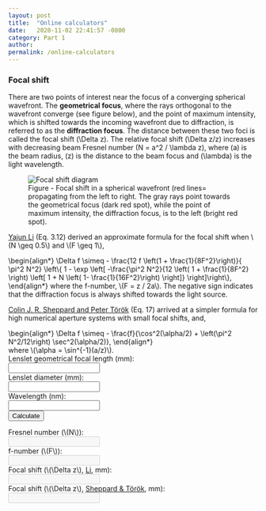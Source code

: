 ```yaml
---
layout: post
title:  "Online calculators"
date:   2020-11-02 22:41:57 -0800
category: Part 1
author:
permalink: /online-calculators
---
```

<!--
HINT TO SELF: <a href="#Focal_shift_calculator2">other calculator</a>
-->

<div>
<h3 id="Focal_shift_calculator">Focal shift</h3>

There are two points of interest near the focus of a converging spherical wavefront. The <b>geometrical focus</b>, where the rays orthogonal to the wavefront converge (see figure below), and the point of maximum intensity, which is shifted towards the incoming wavefront due to diffraction, is referred to as the <b>diffraction focus</b>. The distance between these two foci is called the focal shift \(\Delta z\). The relative focal shift \(\Delta z/z\) increases with decreasing beam Fresnel number \(N = a^2 / \lambda z\), where \(a\) is the beam radius, \(z\) is the distance to the beam focus and \(\lambda\) is the light wavelength.

<figure>
    <img src="{{ site.baseurl }}/assets/img/Figure - focal shift cartoon.png" alt="Focal shift diagram" class="img-fluid mx-auto p-3" style="max-width:500px;">
    <figcaption class="figure-caption text-center">Figure - Focal shift in a spherical wavefront (red lines= propagating from the left to right. The gray rays point towards the geometrical focus (dark red spot), while the point of maximum intensity, the diffraction focus,  is to the left (bright red spot).</figcaption>
</figure> 

<p><a href="https://doi.org/10.1364/JOSA.72.000770" target="_blank">Yajun Li</a> (Eq. 3.12) derived an approximate formula for the focal shift when \(N \geq 0.5\) and \(F \geq 1\), 
</p>
<div>
    \begin{align*}
    \Delta f \simeq - \frac{12 f \left(1 + \frac{1}{8F^2}\right)}{ \pi^2 N^2} \left\{  1 - \exp  \left[
        -\frac{\pi^2 N^2}{12 \left( 1 + \frac{1}{8F^2} \right) \left[ 1 + N \left( 1- \frac{1}{16F^2}\right) \right]}                
            \right]\right\},
    \end{align*}
    where the f-number, \(F = z / 2a\). The negative sign indicates that the diffraction focus is always shifted towards the light source. 
</div>
<p>
<p><a href="https://doi.org/10.1364/JOSAA.20.002156">Colin J. R. Sheppard and Peter Török</a> (Eq. 17) arrived at a simpler formula for high numerical aperture systems with small focal shifts, and,
</p>
<div>
    \begin{align*}
    \Delta f \simeq - \frac{f}{\cos^2(\alpha/2) + \left(\pi^2 N^2/12\right) \sec^2(\alpha/2)},
    \end{align*}
</div>
where \(\alpha = \sin^{-1}(a/z)\).



<div class="row mt-3">
    <div class="col-lg-6">
        <form id="frmSampleCalculation1">
            <div class="row mb-3">
                <div class="col-lg-9">
                    <label class="col-form-label">Lenslet geometrical focal length (mm):</label>
                </div>
                <div class="col-lg-3 ">
                    <input name="lenslet_geometric_focal_length_mm" class="form-control">
                </div>
            </div>
            <div class="row mb-3">
                <div class="col-lg-9 ">
                    <label class="col-form-label">Lenslet diameter (mm):</label>
                </div>
                <div class="col-lg-3 ">
                    <input name="lenslet_diameter_mm" class="form-control">
                </div>
            </div>
            <div class="row mb-3">
                <div class="col-lg-9">
                    <label class="col-form-label">Wavelength (nm):</label>
                </div>
                <div class="col-lg-3">
                    <input name="wavelength_nm" class="form-control">
                </div>
            </div>
            <div class="row">
                <div class="col-12">
                    <button type="submit" class="btn btn-primary">Calculate</button>
                </div>
            </div>
        </form>
    </div>
    <div class="col-lg-6">
        <div class="row mb-3">
            <div class="col-9">
                <label class="col-form-label">Fresnel number (\(N\)):</label>
            </div>
            <div class="col-3">
                <input readonly disabled class="form-control" id="calcultionResult" />
            </div>
        </div>
        <div class="row mb-3">
            <div class="col-9">
                <label class="col-form-label">f-number (\(F\)):</label>
            </div>
            <div class="col-3">
                <input readonly disabled class="form-control" id="calcultionResult" />
            </div>
        </div>
        <div class="row mb-3">
            <div class="col-9">
                <label class="col-form-label">Focal shift (\(\Delta z\), <a href="https://doi.org/10.1364/JOSA.72.000770" target="_blank">Li</a>, mm):</label>
            </div>
            <div class="col-3">
                <input readonly disabled class="form-control" id="calcultionResult" />
            </div>
        </div>
        <div class="row mb-3">
            <div class="col-9">
                <label class="col-form-label">Focal shift (\(\Delta z\), <a href="https://doi.org/10.1364/JOSAA.20.002156">Sheppard & Török</a>, mm):</label>
            </div>
            <div class="col-3">
                <input readonly disabled class="form-control" id="calcultionResult" />
            </div>
        </div>
    </div>
    
</div>

<!--
<canvas id="plot"></canvas>
-->



<script src="https://unpkg.com/mathjs@8.1.0/lib/browser/math.js"></script>
<script src="https://cdnjs.cloudflare.com/ajax/libs/Chart.js/2.9.4/Chart.bundle.min.js" integrity="sha512-SuxO9djzjML6b9w9/I07IWnLnQhgyYVSpHZx0JV97kGBfTIsUYlWflyuW4ypnvhBrslz1yJ3R+S14fdCWmSmSA==" crossorigin="anonymous"></script>
<script src="{{ '/assets/js/calculators.js' | relative_url }}"></script>